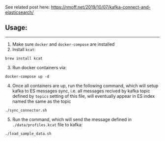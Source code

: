 See related post here: https://rmoff.net/2019/10/07/kafka-connect-and-elasticsearch/

## Usage:

---

1. Make sure `docker` and `docker-compose` are installed
2. Install `kcat`:

```
brew install kcat
```

3. Run docker containers via: 
```
docker-compose up -d
```
4. Once all containers are up, run the following command, which will setup kafka to ES messages sync, i.e. all messages recived by kafka topic defined by `topics` setting of this file, will eventually appear in ES index named the same as the topic
```
./sync_connector.sh
```
5. Run the command, which will send the message defined in `./data/profiles.kcat` file to kafka:
   
```
./load_sample_data.sh
```